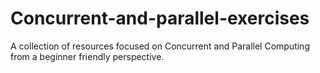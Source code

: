 # Concurrent-and-parallel-exercises
A collection of resources focused on Concurrent and Parallel Computing from a beginner friendly perspective. 
